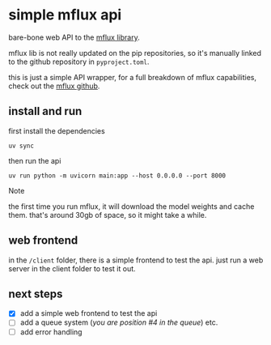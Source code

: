 # simple mflux api

bare-bone web API to the [mflux library](https://github.com/filipstrand/mflux).

mflux lib is not really updated on the pip repositories, so it's manually linked to the github repository in `pyproject.toml`.

this is just a simple API wrapper, for a full breakdown of mflux capabilities, check out the [mflux github](https://github.com/filipstrand/mflux).

## install and run

first install the dependencies

```
uv sync
```

then run the api

```
uv run python -m uvicorn main:app --host 0.0.0.0 --port 8000
```

> [!NOTE]  
> the first time you run mflux, it will download the model weights and cache them. that's around 30gb of space, so it might take a while.

## web frontend

in the `/client` folder, there is a simple frontend to test the api.
just run a web server in the client folder to test it out.

## next steps

- [x] add a simple web frontend to test the api
- [ ] add a queue system (_you are position #4 in the queue_) etc.
- [ ] add error handling
